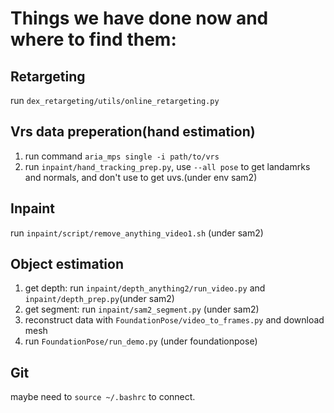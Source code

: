 # Things we have done now and where to find them:
  ## Retargeting
  run `dex_retargeting/utils/online_retargeting.py`
  ## Vrs data preperation(hand estimation)
  1. run command `aria_mps single -i path/to/vrs` 
  2. run `inpaint/hand_tracking_prep.py`, use `--all pose` to get landamrks and normals, and don't use to get uvs.(under env sam2)
  ## Inpaint
  run `inpaint/script/remove_anything_video1.sh` (under sam2)
  ## Object estimation
  1. get depth: run `inpaint/depth_anything2/run_video.py` and `inpaint/depth_prep.py`(under sam2)
  2. get segment: run `inpaint/sam2_segment.py` (under sam2)
  3. reconstruct data with `FoundationPose/video_to_frames.py` and download mesh
  4. run `FoundationPose/run_demo.py` (under foundationpose)

  ## Git
  maybe need to `source ~/.bashrc` to connect.

